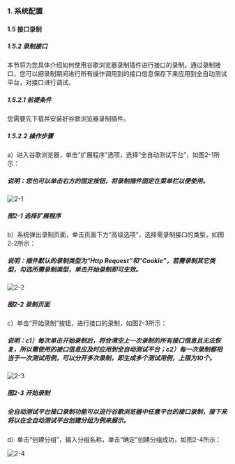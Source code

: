 ### 1. 系统配置

#### 1.5 接口录制

##### 1.5.2 录制接口

本节将为您具体介绍如何使用谷歌浏览器录制插件进行接口的录制。通过录制接口，您可以把录制期间进行所有操作调用到的接口信息保存下来应用到全自动测试平台，对接口进行调试。

##### 1.5.2.1 前提条件

您需要先下载并安装好谷歌浏览器录制插件。

##### 1.5.2.2 操作步骤

a）进入谷歌浏览器，单击“扩展程序”选项，选择“全自动测试平台”，如图2-1所示：

##### 说明：您也可以单击右方的固定按钮，将录制插件固定在菜单栏以便使用。

![2-1](https://www.feisuanyz.com/fstest/xtpz/google/google_8.png)

##### 图2-1 选择扩展程序

b）系统弹出录制页面，单击页面下方“高级选项”，选择需录制接口的类型，如图2-2所示：

##### 说明：插件默认的录制类型为“Http Request”和“Cookie”，若需录制其它类型，勾选所需录制类型，单击开始录制即可生效。

![2-2](https://www.feisuanyz.com/fstest/xtpz/google/google_9.png)

##### 图2-2 录制页面

c）单击“开始录制”按钮，进行接口的录制，如图2-3所示：

##### 说明：c1）每次单击开始录制后，将会清空上一次录制的所有接口信息且无法恢复，所以需使用的接口信息应及时应用到全自动测试平台；c2）每一次录制都相当于一次测试用例，可以分开多次录制，即生成多个测试用例，上限为10个。

![2-3](https://www.feisuanyz.com/fstest/xtpz/google/google_10.png)

##### 图2-3 开始录制

##### 全自动测试平台接口录制功能可以进行谷歌浏览器中任意平台的接口录制，接下来将以在全自动测试平台创建分组为例来展示。

d）单击“创建分组”，输入分组名称，单击“确定”创建分组成功，如图2-4所示：

![2-4](https://www.feisuanyz.com/fstest/xtpz/google/google_11.png)
